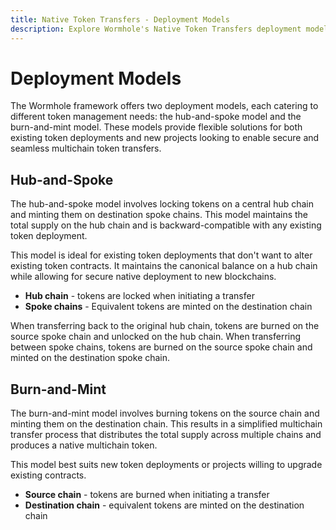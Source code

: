 ```yaml
---
title: Native Token Transfers - Deployment Models
description: Explore Wormhole's Native Token Transfers deployment models——hub-and-spoke, burn-and-mint——for seamless cross-chain token transfers.
---
```


# Deployment Models

The Wormhole framework offers two deployment models, each catering to different token management needs: the hub-and-spoke model and the burn-and-mint model. These models provide flexible solutions for both existing token deployments and new projects looking to enable secure and seamless multichain token transfers.

## Hub-and-Spoke

The hub-and-spoke model involves locking tokens on a central hub chain and minting them on destination spoke chains. This model maintains the total supply on the hub chain and is backward-compatible with any existing token deployment.

This model is ideal for existing token deployments that don't want to alter existing token contracts. It maintains the canonical balance on a hub chain while allowing for secure native deployment to new blockchains.

- **Hub chain** - tokens are locked when initiating a transfer
- **Spoke chains** - Equivalent tokens are minted on the destination chain

When transferring back to the original hub chain, tokens are burned on the source spoke chain and unlocked on the hub chain. When transferring between spoke chains, tokens are burned on the source spoke chain and minted on the destination spoke chain.

## Burn-and-Mint

The burn-and-mint model involves burning tokens on the source chain and minting them on the destination chain. This results in a simplified multichain transfer process that distributes the total supply across multiple chains and produces a native multichain token.

This model best suits new token deployments or projects willing to upgrade existing contracts.

- **Source chain** - tokens are burned when initiating a transfer
- **Destination chain** - equivalent tokens are minted on the destination chain